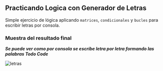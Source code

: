 ## Practicando Logica con Generador de Letras

Simple ejercicio de lógica aplicando `matrices`, `condicionales` y `bucles` para escribir letras por consola.


### Muestra del resultado final

***Se puede ver como por consola se escribe letra por letra formando las palabras Todo Code***


![letras](https://github.com/Iv-Mieres/Practicando-Logica-Generador-de-Letras/assets/103857812/92d3c833-2a7c-4fca-a5a8-60254c5f3048)
